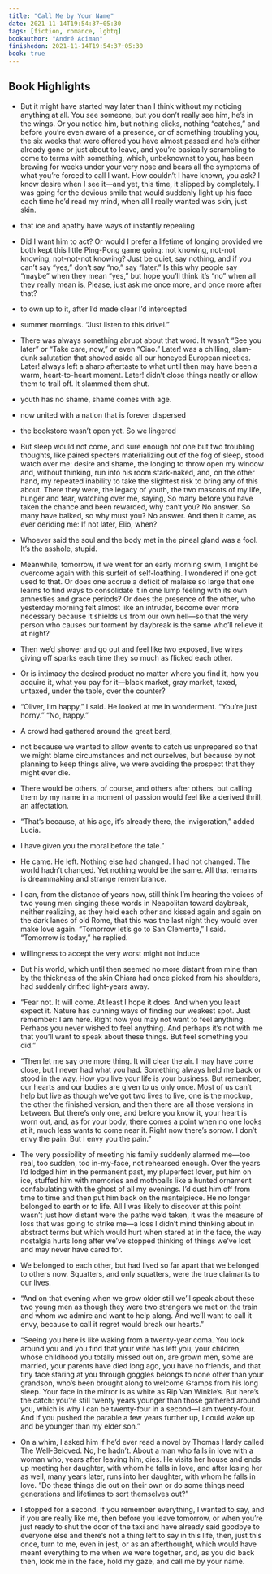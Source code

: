 ```yaml
---
title: "Call Me by Your Name"
date: 2021-11-14T19:54:37+05:30
tags: [fiction, romance, lgbtq]
bookauthor: "André Aciman"
finishedon: 2021-11-14T19:54:37+05:30
book: true
---
```

## Book Highlights
- But it might have started way later than I think without my noticing anything at all. You see someone, but you don’t really see him, he’s in the wings. Or you notice him, but nothing clicks, nothing “catches,” and before you’re even aware of a presence, or of something troubling you, the six weeks that were offered you have almost passed and he’s either already gone or just about to leave, and you’re basically scrambling to come to terms with something, which, unbeknownst to you, has been brewing for weeks under your very nose and bears all the symptoms of what you’re forced to call I want. How couldn’t I have known, you ask? I know desire when I see it—and yet, this time, it slipped by completely. I was going for the devious smile that would suddenly light up his face each time he’d read my mind, when all I really wanted was skin, just skin.


- that ice and apathy have ways of instantly repealing


- Did I want him to act? Or would I prefer a lifetime of longing provided we both kept this little Ping-Pong game going: not knowing, not-not knowing, not-not-not knowing? Just be quiet, say nothing, and if you can’t say “yes,” don’t say “no,” say “later.” Is this why people say “maybe” when they mean “yes,” but hope you’ll think it’s “no” when all they really mean is, Please, just ask me once more, and once more after that?


- to own up to it, after I’d made clear I’d intercepted


- summer mornings. “Just listen to this drivel.”


- There was always something abrupt about that word. It wasn’t “See you later” or “Take care, now,” or even “Ciao.” Later! was a chilling, slam-dunk salutation that shoved aside all our honeyed European niceties. Later! always left a sharp aftertaste to what until then may have been a warm, heart-to-heart moment. Later! didn’t close things neatly or allow them to trail off. It slammed them shut.


- youth has no shame, shame comes with age.


- now united with a nation that is forever dispersed


- the bookstore wasn’t open yet. So we lingered


- But sleep would not come, and sure enough not one but two troubling thoughts, like paired specters materializing out of the fog of sleep, stood watch over me: desire and shame, the longing to throw open my window and, without thinking, run into his room stark-naked, and, on the other hand, my repeated inability to take the slightest risk to bring any of this about. There they were, the legacy of youth, the two mascots of my life, hunger and fear, watching over me, saying, So many before you have taken the chance and been rewarded, why can’t you? No answer. So many have balked, so why must you? No answer. And then it came, as ever deriding me: If not later, Elio, when?


- Whoever said the soul and the body met in the pineal gland was a fool. It’s the asshole, stupid.


- Meanwhile, tomorrow, if we went for an early morning swim, I might be overcome again with this surfeit of self-loathing. I wondered if one got used to that. Or does one accrue a deficit of malaise so large that one learns to find ways to consolidate it in one lump feeling with its own amnesties and grace periods? Or does the presence of the other, who yesterday morning felt almost like an intruder, become ever more necessary because it shields us from our own hell—so that the very person who causes our torment by daybreak is the same who’ll relieve it at night?


- Then we’d shower and go out and feel like two exposed, live wires giving off sparks each time they so much as flicked each other.


- Or is intimacy the desired product no matter where you find it, how you acquire it, what you pay for it—black market, gray market, taxed, untaxed, under the table, over the counter?


- “Oliver, I’m happy,” I said. He looked at me in wonderment. “You’re just horny.” “No, happy.”


- A crowd had gathered around the great bard,


- not because we wanted to allow events to catch us unprepared so that we might blame circumstances and not ourselves, but because by not planning to keep things alive, we were avoiding the prospect that they might ever die.


- There would be others, of course, and others after others, but calling them by my name in a moment of passion would feel like a derived thrill, an affectation.


- “That’s because, at his age, it’s already there, the invigoration,” added Lucia.


- I have given you the moral before the tale.”


- He came. He left. Nothing else had changed. I had not changed. The world hadn’t changed. Yet nothing would be the same. All that remains is dreammaking and strange remembrance.


- I can, from the distance of years now, still think I’m hearing the voices of two young men singing these words in Neapolitan toward daybreak, neither realizing, as they held each other and kissed again and again on the dark lanes of old Rome, that this was the last night they would ever make love again. “Tomorrow let’s go to San Clemente,” I said. “Tomorrow is today,” he replied.


- willingness to accept the very worst might not induce


- But his world, which until then seemed no more distant from mine than by the thickness of the skin Chiara had once picked from his shoulders, had suddenly drifted light-years away.


- “Fear not. It will come. At least I hope it does. And when you least expect it. Nature has cunning ways of finding our weakest spot. Just remember: I am here. Right now you may not want to feel anything. Perhaps you never wished to feel anything. And perhaps it’s not with me that you’ll want to speak about these things. But feel something you did.”


- “Then let me say one more thing. It will clear the air. I may have come close, but I never had what you had. Something always held me back or stood in the way. How you live your life is your business. But remember, our hearts and our bodies are given to us only once. Most of us can’t help but live as though we’ve got two lives to live, one is the mockup, the other the finished version, and then there are all those versions in between. But there’s only one, and before you know it, your heart is worn out, and, as for your body, there comes a point when no one looks at it, much less wants to come near it. Right now there’s sorrow. I don’t envy the pain. But I envy you the pain.”


- The very possibility of meeting his family suddenly alarmed me—too real, too sudden, too in-my-face, not rehearsed enough. Over the years I’d lodged him in the permanent past, my pluperfect lover, put him on ice, stuffed him with memories and mothballs like a hunted ornament confabulating with the ghost of all my evenings. I’d dust him off from time to time and then put him back on the mantelpiece. He no longer belonged to earth or to life. All I was likely to discover at this point wasn’t just how distant were the paths we’d taken, it was the measure of loss that was going to strike me—a loss I didn’t mind thinking about in abstract terms but which would hurt when stared at in the face, the way nostalgia hurts long after we’ve stopped thinking of things we’ve lost and may never have cared for.


- We belonged to each other, but had lived so far apart that we belonged to others now. Squatters, and only squatters, were the true claimants to our lives.


- “And on that evening when we grow older still we’ll speak about these two young men as though they were two strangers we met on the train and whom we admire and want to help along. And we’ll want to call it envy, because to call it regret would break our hearts.”


- “Seeing you here is like waking from a twenty-year coma. You look around you and you find that your wife has left you, your children, whose childhood you totally missed out on, are grown men, some are married, your parents have died long ago, you have no friends, and that tiny face staring at you through goggles belongs to none other than your grandson, who’s been brought along to welcome Gramps from his long sleep. Your face in the mirror is as white as Rip Van Winkle’s. But here’s the catch: you’re still twenty years younger than those gathered around you, which is why I can be twenty-four in a second—I am twenty-four. And if you pushed the parable a few years further up, I could wake up and be younger than my elder son.”


- On a whim, I asked him if he’d ever read a novel by Thomas Hardy called The Well-Beloved. No, he hadn’t. About a man who falls in love with a woman who, years after leaving him, dies. He visits her house and ends up meeting her daughter, with whom he falls in love, and after losing her as well, many years later, runs into her daughter, with whom he falls in love. “Do these things die out on their own or do some things need generations and lifetimes to sort themselves out?”


- I stopped for a second. If you remember everything, I wanted to say, and if you are really like me, then before you leave tomorrow, or when you’re just ready to shut the door of the taxi and have already said goodbye to everyone else and there’s not a thing left to say in this life, then, just this once, turn to me, even in jest, or as an afterthought, which would have meant everything to me when we were together, and, as you did back then, look me in the face, hold my gaze, and call me by your name.

